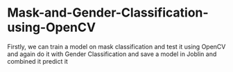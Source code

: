 # Mask-and-Gender-Classification-using-OpenCV

 Firstly, we can train a model on mask classification and test it using OpenCV and again do it with Gender Classification and save a model in Joblin and combined it predict it
